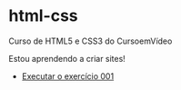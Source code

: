 # html-css
 Curso de HTML5 e CSS3 do CursoemVídeo

Estou aprendendo a criar sites!

* [Executar o exercício 001](https://helioi.github.io/html-css/exercicios/ex001/index.html)
